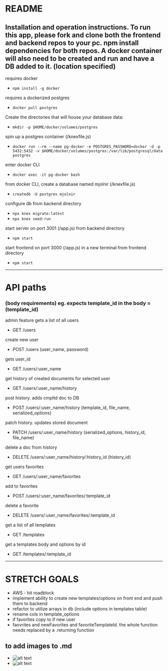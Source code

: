 # README
Installation and operation instructions. To run this app, please fork and clone both the frontend and backend repos to your pc. npm install dependencies for both repos. A docker container will also need to be created and run and have a DB added to it. (location specified)
---
requires docker
- `npm install -g docker`

requires a dockerized postgres
- `docker pull postgres`

Create the directories that will house your database data:
- `mkdir -p $HOME/docker/volumes/postgres`

spin up a postgres container (/knexfile.js)
- `docker run --rm --name pg-docker -e POSTGRES_PASSWORD=docker -d -p 5432:5432 -v $HOME/docker/volumes/postgres:/var/lib/postgresql/data postgres`

enter docker CLI
- `docker exec -it pg-docker bash`

from docker CLI, create a database named mjolnir (/knexfile.js)
- `createdb -U postgres mjolnir`

configure db from backend directory
- `npx knex migrate:latest`
- `npx knex seed:run`

start server on port 3001 (/app.js) from backend directory
- `npm start`

start frontend on port 3000 (/app.js) in a new terminal from frontend directory
- `npm start`

---
# API paths
### **(body requirements) eg. expects template_id in the body = (template_id)**

admin feature gets a list of all users
- GET /users

create new user
- POST /users
(user_name, password)

gets user_id
- GET /users/:user_name

get history of created documents for selected user
- GET /users/:user_name/history

post history. adds cmpltd doc to DB
- POST /users/:user_name/history
(template_id, file_name, serialized_options)

patch history. updates stored document
- PATCH /users/:user_name/history
(serialized_options, history_id, file_name)

delete a doc from history
- DELETE /users/:user_name/history/:history_id
(history_id)

get users favorites
- GET /users/:user_name/favorites

add to favorites
- POST /users/:user_name/favorites/:template_id

delete a favorite
- DELETE /users/:user_name/favorites/:template_id

get a list of all templates
- GET /templates

get a templates body and options by id
- GET /templates/:template_id

---
# STRETCH GOALS

- AWS - hit roadblock
- implement ability to create new templates/options on front end and push them to backend
- refactor to utilize arrays in db  (include options in templates table)
- rename cols in template_options
- if favorites copy to if new user
- faovrites and newFavorites and favoriteTemplateId. the whole function needs replaced by a .returning function

## to add images to .md
- ![alt text](http://url/to/img.png)
- ![alt text](https://github.com/[username]/[reponame]/blob/[branch]/image.jpg?raw=true)